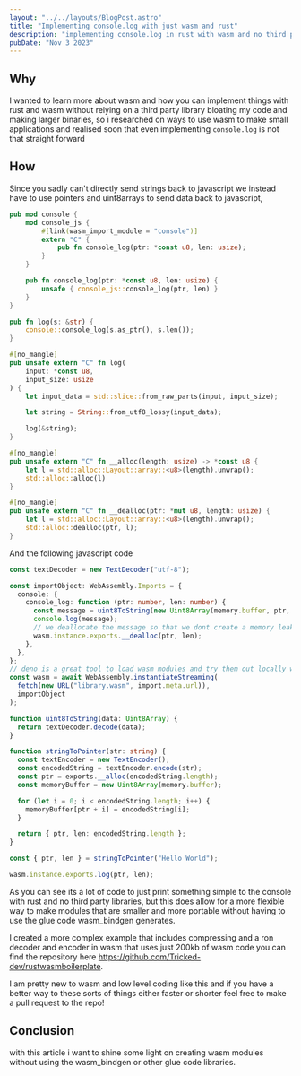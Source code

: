 ```yaml
---
layout: "../../layouts/BlogPost.astro"
title: "Implementing console.log with just wasm and rust"
description: "implementing console.log in rust with wasm and no third party libraries"
pubDate: "Nov 3 2023"
---
```


## Why

I wanted to learn more about wasm and how you can implement things with rust and wasm without relying on a third party library bloating my code and making larger binaries, so i researched on ways to use wasm to make small applications and realised soon that even implementing `console.log` is not that straight forward

## How

Since you sadly can't directly send strings back to javascript we instead have to use pointers and uint8arrays to send data back to javascript,

```rs
pub mod console {
    mod console_js {
        #[link(wasm_import_module = "console")]
        extern "C" {
            pub fn console_log(ptr: *const u8, len: usize);
        }
    }

    pub fn console_log(ptr: *const u8, len: usize) {
        unsafe { console_js::console_log(ptr, len) }
    }
}

pub fn log(s: &str) {
    console::console_log(s.as_ptr(), s.len());
}

#[no_mangle]
pub unsafe extern "C" fn log(
    input: *const u8,
    input_size: usize
) {
    let input_data = std::slice::from_raw_parts(input, input_size);

    let string = String::from_utf8_lossy(input_data);

    log(&string);
}

#[no_mangle]
pub unsafe extern "C" fn __alloc(length: usize) -> *const u8 {
    let l = std::alloc::Layout::array::<u8>(length).unwrap();
    std::alloc::alloc(l)
}

#[no_mangle]
pub unsafe extern "C" fn __dealloc(ptr: *mut u8, length: usize) {
    let l = std::alloc::Layout::array::<u8>(length).unwrap();
    std::alloc::dealloc(ptr, l);
}

```

And the following javascript code

```ts
const textDecoder = new TextDecoder("utf-8");

const importObject: WebAssembly.Imports = {
  console: {
    console_log: function (ptr: number, len: number) {
      const message = uint8ToString(new Uint8Array(memory.buffer, ptr, len));
      console.log(message);
      // we deallocate the message so that we dont create a memory leak
      wasm.instance.exports.__dealloc(ptr, len);
    },
  },
};
// deno is a great tool to load wasm modules and try them out locally without having to open a browser
const wasm = await WebAssembly.instantiateStreaming(
  fetch(new URL("library.wasm", import.meta.url)),
  importObject
);

function uint8ToString(data: Uint8Array) {
  return textDecoder.decode(data);
}

function stringToPointer(str: string) {
  const textEncoder = new TextEncoder();
  const encodedString = textEncoder.encode(str);
  const ptr = exports.__alloc(encodedString.length);
  const memoryBuffer = new Uint8Array(memory.buffer);

  for (let i = 0; i < encodedString.length; i++) {
    memoryBuffer[ptr + i] = encodedString[i];
  }

  return { ptr, len: encodedString.length };
}

const { ptr, len } = stringToPointer("Hello World");

wasm.instance.exports.log(ptr, len);
```

As you can see its a lot of code to just print something simple to the console with rust and no third party libraries, but this does allow for a more flexible way to make modules that are smaller and more portable without having to use the glue code wasm_bindgen generates.

I created a more complex example that includes compressing and a ron decoder and encoder in wasm that uses just 200kb of wasm code you can find the repository here <https://github.com/Tricked-dev/rustwasmboilerplate>.

I am pretty new to wasm and low level coding like this and if you have a better way to these sorts of things either faster or shorter feel free to make a pull request to the repo!

## Conclusion

with this article i want to shine some light on creating wasm modules without using the wasm_bindgen or other glue code libraries.
